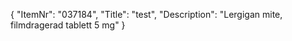 {
  "ItemNr": "037184",
  "Title": "test",
  "Description": "Lergigan mite, filmdragerad tablett 5 mg"
}
